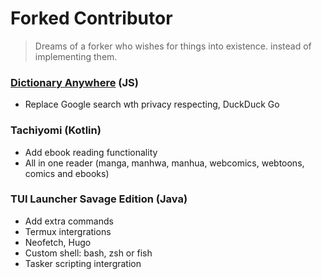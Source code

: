 # Forked Contributor

> Dreams of a forker who wishes for things into existence. instead of implementing them. 

### [Dictionary Anywhere](https://github.com/meetDeveloper/Dictionary-Anywhere) (JS)
- Replace Google search wth privacy respecting, DuckDuck Go

### Tachiyomi (Kotlin)
- Add ebook reading functionality 
- All in one reader (manga, manhwa, manhua, webcomics, webtoons, comics and ebooks)

### TUI Launcher Savage Edition (Java)
- Add extra commands
- Termux intergrations
- Neofetch, Hugo
- Custom shell: bash, zsh or fish
- Tasker scripting intergration
